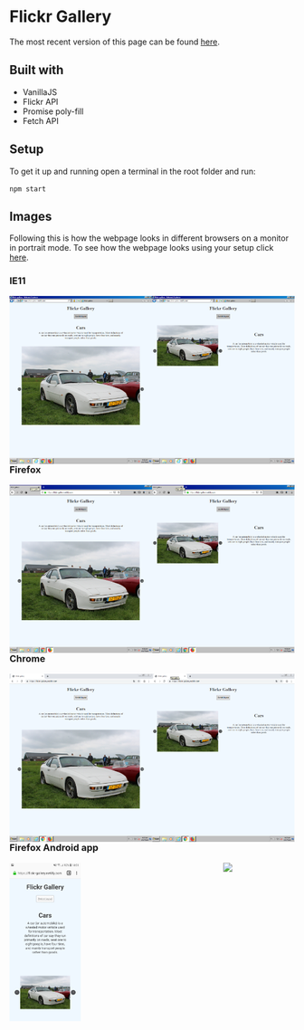 # Flickr Gallery
The most recent version of this page can be found [here](http://flickr-gallery.netlify.com).

## Built with
  * VanillaJS
  * Flickr API
  * Promise poly-fill
  * Fetch API

## Setup
To get it up and running open a terminal in the root folder and run:

``` shell
npm start
```

## Images
Following this is how the webpage looks in different browsers on a monitor in portrait mode.
To see how the webpage looks using your setup click [here](http://flickr-gallery.netlify.com).

### IE11
<img src="./images/IE11-full.png" width="50%" align="left">
<img src="./images/IE11-half.png" width="50%" align="right">

### Firefox
<img src="./images/Firefox-full.png" width="50%" align="left">
<img src="./images/Firefox-half.png" width="50%" align="right">

### Chrome
<img src="./images/Chrome-full.png" width="50%" align="left">
<img src="./images/Chrome-half.png" width="50%" align="right">

### Firefox Android app
<img src="./images/Firefox-mobile-full.jpg" width="25%" align="left">
<img src="./images/Firefox-mobile-half.png" width="25%" align="right">

